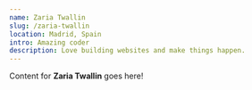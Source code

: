 ```yaml
---
name: Zaria Twallin
slug: /zaria-twallin
location: Madrid, Spain
intro: Amazing coder
description: Love building websites and make things happen.
---
```

Content for **Zaria Twallin** goes here!